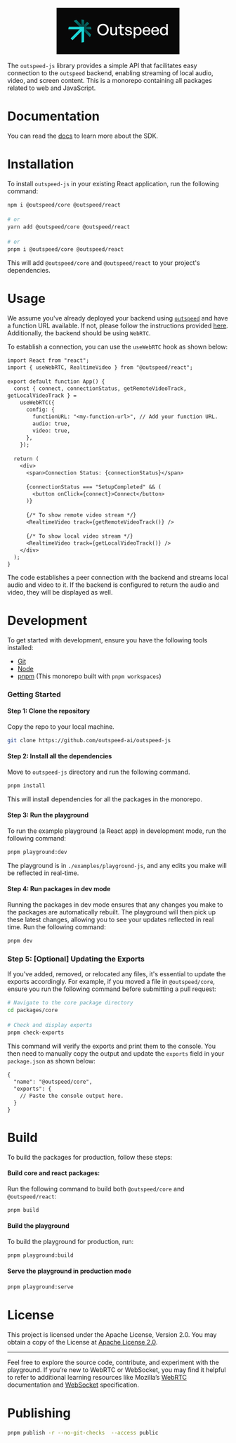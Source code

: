 <p align="center">
  <a href="https://outspeed.com" target="_blank">
    <picture>
      <source srcset="./assets/logo-white.webp" media="(prefers-color-scheme: dark)" />
      <source srcset="./assets/logo-black.webp" media="(prefers-color-scheme: light)" />
      <img src="./assets/logo.jpg" alt="Sentry" width="280">
    </picture>
  </a>
</p>

The `outspeed-js` library provides a simple API that facilitates easy connection to the `outspeed` backend, enabling streaming of local audio, video, and screen content. This is a monorepo containing all packages related to web and JavaScript.

# Documentation

You can read the [docs](http://docs.outspeed.com/) to learn more about the SDK.

# Installation

To install `outspeed-js` in your existing React application, run the following command:

```bash
npm i @outspeed/core @outspeed/react

# or
yarn add @outspeed/core @outspeed/react

# or
pnpm i @outspeed/core @outspeed/react
```

This will add `@outspeed/core` and `@outspeed/react` to your project's dependencies.

# Usage

We assume you've already deployed your backend using [`outspeed`](https://github.com/outspeed-ai/outspeed) and have a function URL available. If not, please follow the instructions provided [here](https://github.com/outspeed-ai/outspeed). Additionally, the backend should be using `WebRTC`.

To establish a connection, you can use the `useWebRTC` hook as shown below:

```tsx
import React from "react";
import { useWebRTC, RealtimeVideo } from "@outspeed/react";

export default function App() {
  const { connect, connectionStatus, getRemoteVideoTrack, getLocalVideoTrack } =
    useWebRTC({
      config: {
        functionURL: "<my-function-url>", // Add your function URL.
        audio: true,
        video: true,
      },
    });

  return (
    <div>
      <span>Connection Status: {connectionStatus}</span>

      {connectionStatus === "SetupCompleted" && (
        <button onClick={connect}>Connect</button>
      )}

      {/* To show remote video stream */}
      <RealtimeVideo track={getRemoteVideoTrack()} />

      {/* To show local video stream */}
      <RealtimeVideo track={getLocalVideoTrack()} />
    </div>
  );
}
```

The code establishes a peer connection with the backend and streams local audio and video to it. If the backend is configured to return the audio and video, they will be displayed as well.

# Development

To get started with development, ensure you have the following tools installed:

- [Git](https://git-scm.com/downloads)
- [Node](https://nodejs.org/en/download/package-manager)
- [pnpm](https://pnpm.io/installation) (This monorepo built with `pnpm workspaces`)

### Getting Started

#### Step 1: Clone the repository

Copy the repo to your local machine.

```bash
git clone https://github.com/outspeed-ai/outspeed-js
```

#### Step 2: Install all the dependencies

Move to `outspeed-js` directory and run the following command.

```bash
pnpm install
```

This will install dependencies for all the packages in the monorepo.

#### Step 3: Run the playground

To run the example playground (a React app) in development mode, run the following command:

```bash
pnpm playground:dev
```

The playground is in `./examples/playground-js`, and any edits you make will be reflected in real-time.

#### Step 4: Run packages in dev mode

Running the packages in dev mode ensures that any changes you make to the packages are automatically rebuilt. The playground will then pick up these latest changes, allowing you to see your updates reflected in real time. Run the following command:

```bash
pnpm dev
```

### Step 5: [Optional] Updating the Exports

If you've added, removed, or relocated any files, it's essential to update the exports accordingly. For example, if you moved a file in `@outspeed/core`, ensure you run the following command before submitting a pull request:

```bash
# Navigate to the core package directory
cd packages/core

# Check and display exports
pnpm check-exports
```

This command will verify the exports and print them to the console. You then need to manually copy the output and update the `exports` field in your `package.json` as shown below:

```json5
{
  "name": "@outspeed/core",
  "exports": {
    // Paste the console output here.
  }
}
```


# Build

To build the packages for production, follow these steps:

#### Build core and react packages:

Run the following command to build both `@outspeed/core` and `@outspeed/react`:

```bash
pnpm build
```

#### Build the playground

To build the playground for production, run:

```bash
pnpm playground:build
```

#### Serve the playground in production mode

```bash
pnpm playground:serve
```

# License

This project is licensed under the Apache License, Version 2.0. You may obtain a copy of the License at [Apache License 2.0](https://www.apache.org/licenses/LICENSE-2.0).

---

Feel free to explore the source code, contribute, and experiment with the playground. If you’re new to WebRTC or WebSocket, you may find it helpful to refer to additional learning resources like Mozilla’s [WebRTC](https://developer.mozilla.org/en-US/docs/Web/API/WebRTC_API) documentation and [WebSocket](https://developer.mozilla.org/en-US/docs/Web/API/WebSocket) specification.

# Publishing

```bash
pnpm publish -r --no-git-checks  --access public
```
